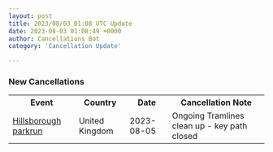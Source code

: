 ```yaml
---
layout: post
title: 2023/08/03 01:08 UTC Update
date: 2023-08-03 01:08:49 +0000
author: Cancellations Bot
category: 'Cancellation Update'

---
```


<h3>New Cancellations</h3>
<div class='hscrollable'>
<table style='width: 100%'>
    <tr>
        <th>Event</th>
        <th>Country</th>
        <th>Date</th>
        <th>Cancellation Note</th>
    </tr>
    <tr>
        <td><a href="https://www.parkrun.org.uk/hillsborough">Hillsborough parkrun</a></td>
        <td>United Kingdom</td>
        <td>2023-08-05</td>
        <td>Ongoing Tramlines clean up - key path closed</td>
    </tr>
</table>
</div>
